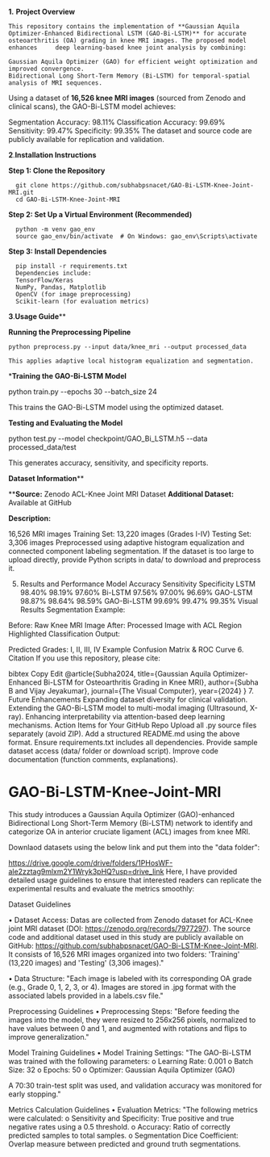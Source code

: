**1.** **Project Overview**

    This repository contains the implementation of **Gaussian Aquila Optimizer-Enhanced Bidirectional LSTM (GAO-Bi-LSTM)** for accurate osteoarthritis (OA) grading in knee MRI images. The proposed model enhances     deep learning-based knee joint analysis by combining:

    Gaussian Aquila Optimizer (GAO) for efficient weight optimization and improved convergence.
    Bidirectional Long Short-Term Memory (Bi-LSTM) for temporal-spatial analysis of MRI sequences.
    
Using a dataset of **16,526 knee MRI images** (sourced from Zenodo and clinical scans), the GAO-Bi-LSTM model achieves:

  Segmentation Accuracy: 98.11%
  Classification Accuracy: 99.69%
  Sensitivity: 99.47%
  Specificity: 99.35%
The dataset and source code are publicly available for replication and validation.

**2**.**Installation Instructions**

   **Step 1: Clone the Repository**
  
      git clone https://github.com/subhabpsnacet/GAO-Bi-LSTM-Knee-Joint-MRI.git
      cd GAO-Bi-LSTM-Knee-Joint-MRI
  
  **Step 2: Set Up a Virtual Environment (Recommended)**
  
      python -m venv gao_env
      source gao_env/bin/activate  # On Windows: gao_env\Scripts\activate
  
  **Step 3: Install Dependencies**
  
      pip install -r requirements.txt
      Dependencies include:
      TensorFlow/Keras
      NumPy, Pandas, Matplotlib
      OpenCV (for image preprocessing)
      Scikit-learn (for evaluation metrics)

**3**.**Usage Guide****

  **Running the Preprocessing Pipeline**
  
    python preprocess.py --input data/knee_mri --output processed_data
    
    This applies adaptive local histogram equalization and segmentation.
    
***Training the GAO-Bi-LSTM Model**

  python train.py --epochs 30 --batch_size 24
  
  This trains the GAO-Bi-LSTM model using the optimized dataset.
  
**Testing and Evaluating the Model**

  python test.py --model checkpoint/GAO_Bi_LSTM.h5 --data processed_data/test
  
  This generates accuracy, sensitivity, and specificity reports.

**Dataset Information****

****Source:** Zenodo ACL-Knee Joint MRI Dataset
**Additional Dataset:** Available at GitHub

**Description:**

16,526 MRI images
Training Set: 13,220 images (Grades I-IV)
Testing Set: 3,306 images
Preprocessed using adaptive histogram equalization and connected component labeling segmentation.
If the dataset is too large to upload directly, provide Python scripts in data/ to download and preprocess it.

5. Results and Performance
Model	Accuracy	Sensitivity	Specificity
LSTM	98.40%	98.19%	97.60%
Bi-LSTM	97.56%	97.00%	96.69%
GAO-LSTM	98.87%	98.64%	98.59%
GAO-Bi-LSTM	99.69%	99.47%	99.35%
Visual Results
Segmentation Example:

Before: Raw Knee MRI Image
After: Processed Image with ACL Region Highlighted
Classification Output:

Predicted Grades: I, II, III, IV
Example Confusion Matrix & ROC Curve
6. Citation
If you use this repository, please cite:

bibtex
Copy
Edit
@article{Subha2024,
  title={Gaussian Aquila Optimizer-Enhanced Bi-LSTM for Osteoarthritis Grading in Knee MRI},
  author={Subha B and Vijay Jeyakumar},
  journal={The Visual Computer},
  year={2024}
}
7. Future Enhancements
Expanding dataset diversity for clinical validation.
Extending the GAO-Bi-LSTM model to multi-modal imaging (Ultrasound, X-ray).
Enhancing interpretability via attention-based deep learning mechanisms.
Action Items for Your GitHub Repo
Upload all .py source files separately (avoid ZIP).
Add a structured README.md using the above format.
Ensure requirements.txt includes all dependencies.
Provide sample dataset access (data/ folder or download script).
Improve code documentation (function comments, explanations).

# GAO-Bi-LSTM-Knee-Joint-MRI
This study introduces a Gaussian Aquila Optimizer (GAO)-enhanced Bidirectional Long Short-Term Memory (Bi-LSTM) network to identify and categorize OA in anterior cruciate ligament (ACL) images from knee MRI.  

Downlaod datasets using the below link and put them into the "data folder":

https://drive.google.com/drive/folders/1PHosWF-ale2zztag9mlxm2Y1Wryk3pHQ?usp=drive_link
Here, I have provided detailed usage guidelines to ensure that interested readers can replicate the experimental results and evaluate the metrics smoothly:

Dataset Guidelines

•	Dataset Access:
Datas are collected from  Zenodo dataset for ACL-Knee joint MRI dataset (DOI: https://zenodo.org/records/7977297). The source code and additional dataset used in this study are publicly available on GitHub: https://github.com/subhabpsnacet/GAO-Bi-LSTM-Knee-Joint-MRI. It consists of 16,526 MRI images organized into two folders: 'Training' (13,220 images) and 'Testing' (3,306 images)."

•	Data Structure:
"Each image is labeled with its corresponding OA grade (e.g., Grade 0, 1, 2, 3, or 4). Images are stored in .jpg format with the associated labels provided in a labels.csv file."

Preprocessing Guidelines
•	Preprocessing Steps:
"Before feeding the images into the model, they were resized to 256x256 pixels, normalized to have values between 0 and 1, and augmented with rotations and flips to improve generalization."

Model Training Guidelines
•	Model Training Settings:
"The GAO-Bi-LSTM was trained with the following parameters:
o	Learning Rate: 0.001
o	Batch Size: 32
o	Epochs: 50
o	Optimizer: Gaussian Aquila Optimizer (GAO)

A 70:30 train-test split was used, and validation accuracy was monitored for early stopping."

Metrics Calculation Guidelines
•	Evaluation Metrics:
"The following metrics were calculated:
o	Sensitivity and Specificity: True positive and true negative rates using a 0.5 threshold.
o	Accuracy: Ratio of correctly predicted samples to total samples.
o	Segmentation Dice Coefficient: Overlap measure between predicted and ground truth segmentations.
